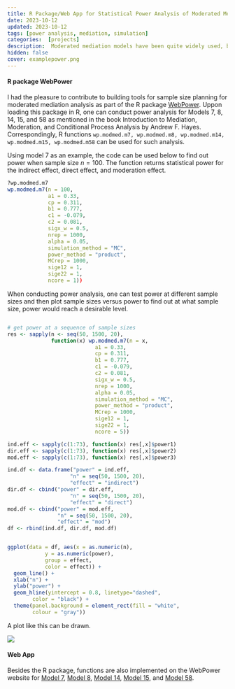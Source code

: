 ```yaml
---
title: R Package/Web App for Statistical Power Analysis of Moderated Mediation Models
date: 2023-10-12
updated: 2023-10-12
tags: [power analysis, mediation, simulation]
categories:  [projects]
description:  Moderated mediation models have been quite widely used, but there is currently a lack of statistical software to plan sample size for studies that use such models. This project aims to implement such a tool in the WebPower R package and also in a web app. 
hidden: false
cover: examplepower.png
---
```


#### R package WebPower

I had the pleasure to contribute to building tools for sample size planning for moderated mediation analysis as part of the R package [WebPower](https://cran.r-project.org/web/packages/WebPower/index.html). Uppon loading this package in R, one can conduct power analysis for Models 7, 8, 14, 15, and 58 as mentioned in the book Introduction to Mediation, Moderation, and Conditional Process Analysis by Andrew F. Hayes. Correspondingly, R functions `wp.modmed.m7, wp.modmed.m8, wp.modmed.m14, wp.modmed.m15, wp.modmed.m58` can be used for such analysis. 

Using model 7 as an example, the code can be used below to find out power when sample size $n = 100$. The function returns statistical power for the indirect effect, direct effect, and moderation effect.

```r
?wp.modmed.m7
wp.modmed.m7(n = 100, 
             a1 = 0.33, 
             cp = 0.311, 
             b1 = 0.777,
             c1 = -0.079,
             c2 = 0.081, 
             sigx_w = 0.5,
             nrep = 1000,
             alpha = 0.05, 
             simulation_method = "MC",
             power_method = "product",
             MCrep = 1000, 
             sige12 = 1,
             sige22 = 1,
             ncore = 1))
```

When conducting power analysis, one can test power at different sample sizes and then plot sample sizes versus power to find out at what sample size, power would reach a desirable level.

```r

# get power at a sequence of sample sizes
res <- sapply(n <- seq(50, 1500, 20), 
              function(x) wp.modmed.m7(n = x,
                            a1 = 0.33, 
                            cp = 0.311, 
                            b1 = 0.777,
                            c1 = -0.079,
                            c2 = 0.081, 
                            sigx_w = 0.5,
                            nrep = 1000,
                            alpha = 0.05, 
                            simulation_method = "MC",
                            power_method = "product",
                            MCrep = 1000, 
                            sige12 = 1,
                            sige22 = 1,
                            ncore = 5))

ind.eff <- sapply(c(1:73), function(x) res[,x]$power1)
dir.eff <- sapply(c(1:73), function(x) res[,x]$power2)
mod.eff <- sapply(c(1:73), function(x) res[,x]$power3)

ind.df <- data.frame("power" = ind.eff, 
                    "n" = seq(50, 1500, 20),
                    "effect" = "indirect")
dir.df <- cbind("power" = dir.eff, 
                    "n" = seq(50, 1500, 20), 
                    "effect" = "direct")
mod.df <- cbind("power" = mod.eff, 
                "n" = seq(50, 1500, 20),
                "effect" = "mod")
df <- rbind(ind.df, dir.df, mod.df)


ggplot(data = df, aes(x = as.numeric(n), 
            y = as.numeric(power), 
            group = effect, 
            color = effect)) +  
  geom_line() +
  xlab("n") +
  ylab("power") +
  geom_hline(yintercept = 0.8, linetype="dashed", 
        color = "black") +
  theme(panel.background = element_rect(fill = "white", 
        colour = "gray"))
```


 A plot like this can be drawn.

![](examplepower.png)

#### Web App

Besides the R package, functions are also implemented on the WebPower website for [Model 7](https://webpower.psychstat.org/models/modmed7/), [Model 8](https://webpower.psychstat.org/models/modmed8/), [Model 14](https://webpower.psychstat.org/models/modmed14/), [Model 15](https://webpower.psychstat.org/models/modmed15/), and [Model 58](https://webpower.psychstat.org/models/modmed58/).